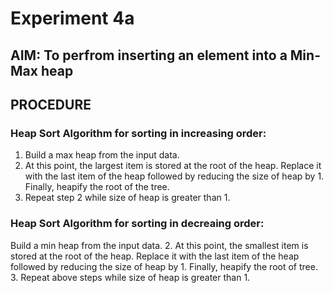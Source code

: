 # Experiment 4a
## AIM: To perfrom inserting an element into a Min-Max heap


## PROCEDURE 
### Heap Sort Algorithm for sorting in increasing order: 
1. Build a max heap from the input data. 
2. At this point, the largest item is stored at the root of the heap. Replace it with the last item of the heap followed by reducing the size of heap by 1. Finally, heapify the root of the tree. 
3. Repeat step 2 while size of heap is greater than 1.
### Heap Sort Algorithm for sorting in decreaing order: 
Build a min heap from the input data.
2. At this point, the smallest item is stored at the root of the heap. Replace it with the last item of the heap followed by reducing the size of heap by 1. Finally, heapify the root of tree.
3. Repeat above steps while size of heap is greater than 1.
